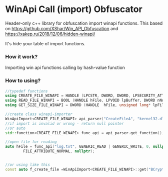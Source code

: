 # WinApi Call (import) Obfuscator
Header-only c++ library for obfuscation import winapi functions.
This based on https://github.com/XShar/Win_API_Obfuscation and https://xakep.ru/2018/12/06/hidden-winapi/

It's hide your table of import functions.


### How it work?

Importing win api functions calling by hash-value function 


### How to using?
```c++
//typedef functions
using CREATE_FILE_WINAPI = HANDLE (LPCSTR, DWORD, DWORD, LPSECURITY_ATTRIBUTES, DWORD, DWORD, HANDLE);
using READ_FILE_WINAPI = BOOL (HANDLE hFile, LPVOID lpBuffer, DWORD nNumberOfBytesToRead, LPDWORD lpNumberOfBytesRead,	LPOVERLAPPED lpOverlapped);
using GET_SIZE_FILE_WINAPI = DWORD (HANDLE  hFile, unsigned long* lpFileSizeHigh);

//create class winapi-importer
WinApiImport<CREATE_FILE_WINAPI> api_parser("CreateFileA", "kernel32.dll");
//if import is invalid or wrong - return null pointer
//or auto
std::function<CREATE_FILE_WINAPI> func_api = api_parser.get_function();

//open file for reading
auto hFile = func_api("log.txt", GENERIC_READ | GENERIC_WRITE, 0, nullptr, OPEN_ALWAYS,
		FILE_ATTRIBUTE_NORMAL, nullptr);


//or using like this
const auto f_create_file =WinApiImport<CREATE_FILE_WINAPI>::get("BCryptDecrypt", "bcrypt.dll");        

```
